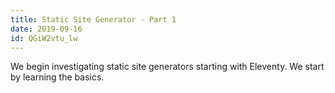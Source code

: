 ```yaml
---
title: Static Site Generator - Part 1
date: 2019-09-16
id: QGiW2vtu_lw
---
```


We begin investigating static site generators starting with Eleventy. We start by learning the basics.
